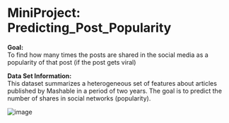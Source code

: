 # MiniProject: Predicting_Post_Popularity

**Goal:**<br>
To find how many times the posts are shared in the social media as a popularity of that post (if the post gets viral)

**Data Set Information:**<br>
This dataset summarizes a heterogeneous set of features about articles published by Mashable in a period of two years. The goal is to predict the number of shares in social networks (popularity).

![image](https://user-images.githubusercontent.com/101883942/179084970-649b5acc-809b-4c31-b653-e50809f60dd3.png)
